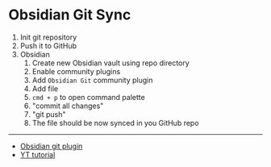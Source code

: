 # Obsidian Git Sync

1. Init git repository
2. Push it to GitHub
3. Obsidian
	1. Create new Obsidian vault using repo directory
	2. Enable community plugins
	3. Add `Obsidian Git` community plugin
	4. Add file
	5. `cmd + p`  to open command palette
	6. "commit all changes"
	7. "git push"
	8. The file should be now synced in you GitHub repo


--- 

- [Obsidian git plugin](https://github.com/denolehov/obsidian-git)
- [YT tutorial](https://www.youtube.com/watch?v=h3oK1yX3CZ8)

